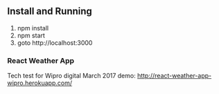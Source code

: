 ## Install and Running

1. npm install
3. npm start
4. goto http://localhost:3000

### React Weather App
Tech test for Wipro digital March 2017
demo: http://react-weather-app-wipro.herokuapp.com/

